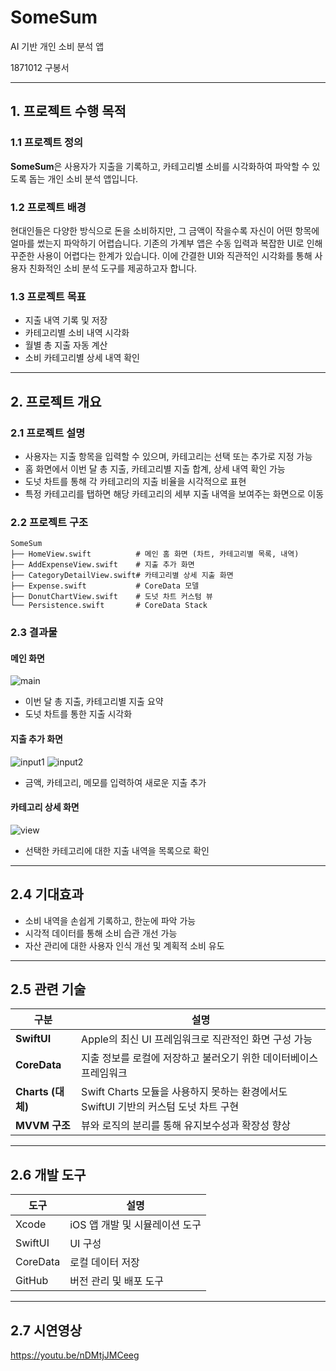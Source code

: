 # SomeSum

AI 기반 개인 소비 분석 앱

1871012 구봉서

---

## 1. 프로젝트 수행 목적

### 1.1 프로젝트 정의

**SomeSum**은 사용자가 지출을 기록하고, 카테고리별 소비를 시각화하여 파악할 수 있도록 돕는 개인 소비 분석 앱입니다.

### 1.2 프로젝트 배경

현대인들은 다양한 방식으로 돈을 소비하지만, 그 금액이 작을수록 자신이 어떤 항목에 얼마를 썼는지 파악하기 어렵습니다. 
기존의 가계부 앱은 수동 입력과 복잡한 UI로 인해 꾸준한 사용이 어렵다는 한계가 있습니다. 
이에 간결한 UI와 직관적인 시각화를 통해 사용자 친화적인 소비 분석 도구를 제공하고자 합니다.

### 1.3 프로젝트 목표

* 지출 내역 기록 및 저장 
* 카테고리별 소비 내역 시각화 
* 월별 총 지출 자동 계산
* 소비 카테고리별 상세 내역 확인

---

## 2. 프로젝트 개요

### 2.1 프로젝트 설명

* 사용자는 지출 항목을 입력할 수 있으며, 카테고리는 선택 또는 추가로 지정 가능
* 홈 화면에서 이번 달 총 지출, 카테고리별 지출 합계, 상세 내역 확인 가능
* 도넛 차트를 통해 각 카테고리의 지출 비율을 시각적으로 표현
* 특정 카테고리를 탭하면 해당 카테고리의 세부 지출 내역을 보여주는 화면으로 이동

### 2.2 프로젝트 구조

```
SomeSum
├── HomeView.swift          # 메인 홈 화면 (차트, 카테고리별 목록, 내역)
├── AddExpenseView.swift    # 지출 추가 화면
├── CategoryDetailView.swift# 카테고리별 상세 지출 화면
├── Expense.swift           # CoreData 모델
├── DonutChartView.swift    # 도넛 차트 커스텀 뷰
└── Persistence.swift       # CoreData Stack
```

### 2.3 결과물

#### 메인 화면
![main](https://github.com/user-attachments/assets/3afdc72d-3688-471f-b618-ba93961198bd)

* 이번 달 총 지출, 카테고리별 지출 요약
* 도넛 차트를 통한 지출 시각화

#### 지출 추가 화면
![input1](https://github.com/user-attachments/assets/c2e2d24b-01ac-4cb6-b9c9-8b295b48dae1)
![input2](https://github.com/user-attachments/assets/16220a4f-c816-46f2-8b36-e754e9cb749a)



* 금액, 카테고리, 메모를 입력하여 새로운 지출 추가

#### 카테고리 상세 화면
![view](https://github.com/user-attachments/assets/75317b56-0430-48f3-ba43-90fdf37928ca)

* 선택한 카테고리에 대한 지출 내역을 목록으로 확인

---

## 2.4 기대효과

* 소비 내역을 손쉽게 기록하고, 한눈에 파악 가능
* 시각적 데이터를 통해 소비 습관 개선 가능
* 자산 관리에 대한 사용자 인식 개선 및 계획적 소비 유도

---

## 2.5 관련 기술

| 구분              | 설명                                                       |
| --------------- | -------------------------------------------------------- |
| **SwiftUI**     | Apple의 최신 UI 프레임워크로 직관적인 화면 구성 가능                        |
| **CoreData**    | 지출 정보를 로컬에 저장하고 불러오기 위한 데이터베이스 프레임워크                     |
| **Charts (대체)** | Swift Charts 모듈을 사용하지 못하는 환경에서도 SwiftUI 기반의 커스텀 도넛 차트 구현 |
| **MVVM 구조**     | 뷰와 로직의 분리를 통해 유지보수성과 확장성 향상                              |

---

## 2.6 개발 도구

| 도구       | 설명                  |
| -------- | ------------------- |
| Xcode    | iOS 앱 개발 및 시뮬레이션 도구 |
| SwiftUI  | UI 구성               |
| CoreData | 로컬 데이터 저장           |
| GitHub   | 버전 관리 및 배포 도구       |

---

## 2.7 시연영상

https://youtu.be/nDMtjJMCeeg






